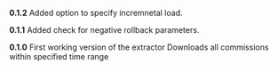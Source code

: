 **0.1.2**
Added option to specify incremnetal load.

**0.1.1**
Added check for negative rollback parameters.

**0.1.0**
First working version of the extractor
Downloads all commissions within specified time range